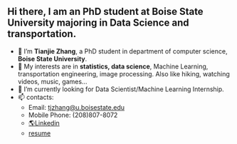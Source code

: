 ## Hi there, I am an PhD student at Boise State University majoring in Data Science and transportation.


- 👋 I’m **Tianjie Zhang**, a PhD student in department of computer science, **Boise State University**.
- 👀 My interests are in **statistics, data science**, Machine Learning, transportation engineering, image processing. Also like hiking, watching videos, music, games... 
- 🌱 I’m currently looking for Data Scientist/Machine Learning Internship.
- 📫 contacts:
     - Email: tjzhang@u.boisestate.edu
     - Mobile Phone: (208)807-8072
     - [🌎Linkedin](https://www.linkedin.com/in/tianjie-zhang-a8b921224/)
     - [resume](https://www.tianjiezhang1993.github.io/resume/)


<!---
TianjieZhang1993/TianjieZhang1993 is a ✨ special ✨ repository because its `README.md` (this file) appears on your GitHub profile.
You can click the Preview link to take a look at your changes.
--->
